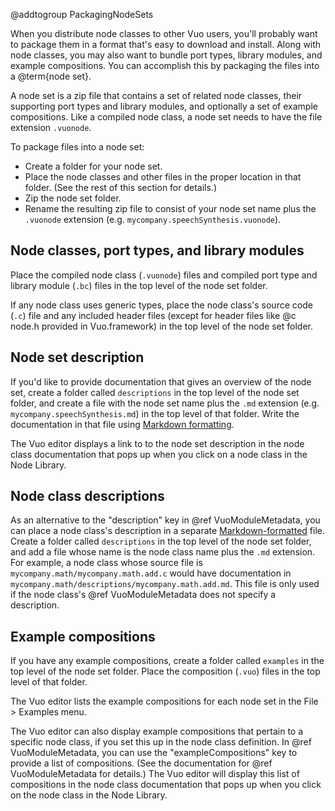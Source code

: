 @addtogroup PackagingNodeSets

When you distribute node classes to other Vuo users, you'll probably want to package them in a format that's easy to download and install. Along with node classes, you may also want to bundle port types, library modules, and example compositions. You can accomplish this by packaging the files into a @term{node set}. 

A node set is a zip file that contains a set of related node classes, their supporting port types and library modules, and optionally a set of example compositions. Like a compiled node class, a node set needs to have the file extension `.vuonode`. 

To package files into a node set: 

   - Create a folder for your node set. 
   - Place the node classes and other files in the proper location in that folder. (See the rest of this section for details.) 
   - Zip the node set folder. 
   - Rename the resulting zip file to consist of your node set name plus the `.vuonode` extension (e.g. `mycompany.speechSynthesis.vuonode`). 


## Node classes, port types, and library modules

Place the compiled node class (`.vuonode`) files and compiled port type and library module (`.bc`) files in the top level of the node set folder. 

If any node class uses generic types, place the node class's source code (`.c`) file and any included header files (except for header files like @c node.h provided in Vuo.framework) in the top level of the node set folder. 


## Node set description

If you'd like to provide documentation that gives an overview of the node set, create a folder called `descriptions` in the top level of the node set folder, and create a file with the node set name plus the `.md` extension (e.g. `mycompany.speechSynthesis.md`) in the top level of that folder. Write the documentation in that file using [Markdown formatting](https://daringfireball.net/projects/markdown/basics).

The Vuo editor displays a link to to the node set description in the node class documentation that pops up when you click on a node class in the Node Library. 


## Node class descriptions

As an alternative to the "description" key in @ref VuoModuleMetadata, you can place a node class's description in a separate [Markdown-formatted](https://daringfireball.net/projects/markdown/basics) file. Create a folder called `descriptions` in the top level of the node set folder, and add a file whose name is the node class name plus the `.md` extension. For example, a node class whose source file is `mycompany.math/mycompany.math.add.c` would have documentation in `mycompany.math/descriptions/mycompany.math.add.md`. This file is only used if the node class's @ref VuoModuleMetadata does not specify a description.


## Example compositions

If you have any example compositions, create a folder called `examples` in the top level of the node set folder. Place the composition (`.vuo`) files in the top level of that folder. 

The Vuo editor lists the example compositions for each node set in the File > Examples menu. 

The Vuo editor can also display example compositions that pertain to a specific node class, if you set this up in the node class definition. In @ref VuoModuleMetadata, you can use the "exampleCompositions" key to provide a list of compositions. (See the documentation for @ref VuoModuleMetadata for details.) The Vuo editor will display this list of compositions in the node class documentation that pops up when you click on the node class in the Node Library. 
